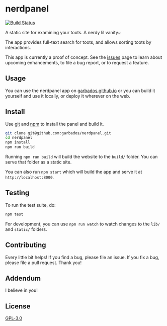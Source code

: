 # nerdpanel

[![Build Status](https://travis-ci.org/garbados/nerdpanel.svg?branch=master)](https://travis-ci.org/garbados/nerdpanel)

A static site for examining your toots. A nerdy lil vanity~

The app provides full-text search for toots, and allows sorting toots by interactions.

This app is currently a proof of concept. See the [issues](https://github.com/garbados/nerdpanel/issues) page to learn about upcoming enhancements, to file a bug report, or to request a feature.

## Usage

You can use the nerdpanel app on [garbados.github.io](https://garbados.github.io/nerdpanel) or you can build it yourself and use it locally, or deploy it wherever on the web.

## Install

Use [git](https://git-scm.com) and [npm](https://www.npmjs.com) to install the panel and build it.

```bash
git clone git@github.com:garbados/nerdpanel.git
cd nerdpanel
npm install
npm run build
```

Running `npm run build` will build the website to the `build/` folder. You can serve that folder as a static site.

You can also run `npm start` which will build the app and serve it at `http://localhost:8000`.

## Testing

To run the test suite, do:

```bash
npm test
```

For development, you can use `npm run watch` to watch changes to the `lib/` and `static/` folders.

## Contributing

Every little bit helps! If you find a bug, please file an issue. If you fix a bug, please file a pull request. Thank you!

## Addendum

I believe in you!

## License

[GPL-3.0](https://www.gnu.org/licenses/gpl-3.0.en.html)

